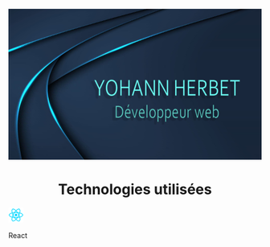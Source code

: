 
<p>
  <img src="https://github.com/YohannHERBET/YOHANNHERBET/blob/main/img/img-yohann.png" alt="background" height="300" width="100%" style="margin-right: 20px"/>
</p>
<h1 align="center">Technologies utilisées</h1>
<p>
  <img src="https://github.com/YohannHERBET/YOHANNHERBET/blob/main/img/logo-react.png" alt="react" height="30" width="30"/>
  <p>React</p>
</p>